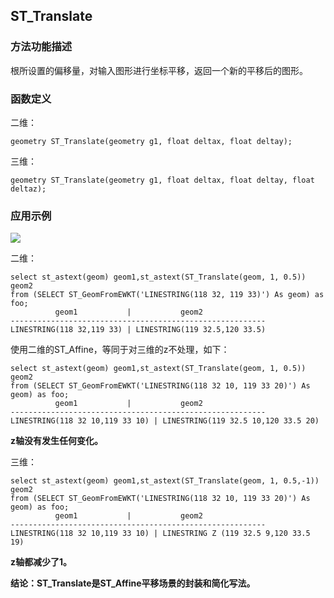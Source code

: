 ## ST_Translate
### 方法功能描述
根所设置的偏移量，对输入图形进行坐标平移，返回一个新的平移后的图形。

### 函数定义
二维：

```
geometry ST_Translate(geometry g1, float deltax, float deltay);
```


三维：

```
geometry ST_Translate(geometry g1, float deltax, float deltay, float deltaz);
```
### 应用示例
![]({{book.service}}/images/AffineTransformations/ST_Affine1.png)

二维：

```
select st_astext(geom) geom1,st_astext(ST_Translate(geom, 1, 0.5)) geom2 
from (SELECT ST_GeomFromEWKT('LINESTRING(118 32, 119 33)') As geom) as foo;
          geom1           |           geom2
---------------------------------------------------------
LINESTRING(118 32,119 33) | LINESTRING(119 32.5,120 33.5)
```
使用二维的ST_Affine，等同于对三维的z不处理，如下：

```
select st_astext(geom) geom1,st_astext(ST_Translate(geom, 1, 0.5)) geom2 
from (SELECT ST_GeomFromEWKT('LINESTRING(118 32 10, 119 33 20)') As geom) as foo;
          geom1           |           geom2
---------------------------------------------------------
LINESTRING(118 32 10,119 33 10) | LINESTRING(119 32.5 10,120 33.5 20)
```
**z轴没有发生任何变化。**



三维：

```
select st_astext(geom) geom1,st_astext(ST_Translate(geom, 1, 0.5,-1)) geom2 
from (SELECT ST_GeomFromEWKT('LINESTRING(118 32 10, 119 33 20)') As geom) as foo;
          geom1           |           geom2
---------------------------------------------------------
LINESTRING(118 32 10,119 33 10) | LINESTRING Z (119 32.5 9,120 33.5 19)
```
**z轴都减少了1。**



**结论：ST_Translate是ST_Affine平移场景的封装和简化写法。**